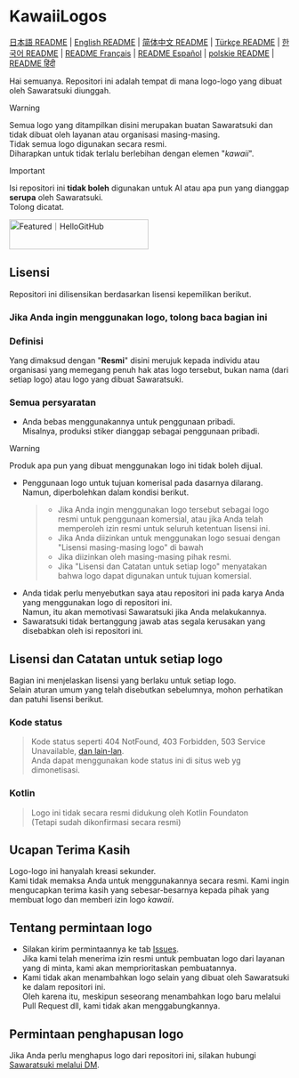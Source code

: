 # KawaiiLogos

[日本語 README](./README.md) | [English README](/README_EN.md) | [简体中文 README](/README-zhHans.md) | [Türkçe README](/README-tr.md) | [한국어 README](/README-kr.md) | [README Français](/README-fr.md) | [README Español](/README-es.md) | [polskie README](/README-PL.md) | [README हिंदी](/README_HN.md)

Hai semuanya. Repositori ini adalah tempat di mana logo-logo yang dibuat oleh Sawaratsuki diunggah.

> [!WARNING]
> Semua logo yang ditampilkan disini merupakan buatan Sawaratsuki dan tidak dibuat oleh layanan atau organisasi masing-masing.  
> Tidak semua logo digunakan secara resmi.  
> Diharapkan untuk tidak terlalu berlebihan dengan elemen "_kawaii_".

> [!IMPORTANT]
> Isi repositori ini **tidak boleh** digunakan untuk AI atau apa pun yang dianggap **serupa** oleh Sawaratsuki.  
> Tolong dicatat.

<a href="https://hellogithub.com/repository/88d2fabe0d6949b88bd5cc181618c8a3" target="_blank"><img src="https://abroad.hellogithub.com/v1/widgets/recommend.svg?rid=88d2fabe0d6949b88bd5cc181618c8a3&claim_uid=LcBfQDvu13tNTd2" alt="Featured｜HelloGitHub" style="width: 250px; height: 54px;" width="250" height="54" /></a>

## Lisensi

Repositori ini dilisensikan berdasarkan lisensi kepemilikan berikut.

### Jika Anda ingin menggunakan logo, tolong baca bagian ini

### Definisi  

Yang dimaksud dengan "**Resmi**" disini merujuk kepada individu atau organisasi yang memegang penuh hak atas logo tersebut, bukan nama (dari setiap logo) atau logo yang dibuat Sawaratsuki.

### Semua persyaratan

- Anda bebas menggunakannya untuk penggunaan pribadi.  
Misalnya, produksi stiker dianggap sebagai penggunaan pribadi.

> [!WARNING]
> Produk apa pun yang dibuat menggunakan logo ini tidak boleh dijual.

- Penggunaan logo untuk tujuan komerisal pada dasarnya dilarang.  
Namun, diperbolehkan dalam kondisi berikut.
  > - Jika Anda ingin menggunakan logo tersebut sebagai logo resmi untuk penggunaan komersial, atau jika Anda telah memperoleh izin resmi untuk seluruh ketentuan lisensi ini.  
  > - Jika Anda diizinkan untuk menggunakan logo sesuai dengan "Lisensi masing-masing logo" di bawah
  > - Jika diizinkan oleh masing-masing pihak resmi.
  > - Jika "Lisensi dan Catatan untuk setiap logo" menyatakan bahwa logo dapat digunakan untuk tujuan komersial.
- Anda tidak perlu menyebutkan saya atau repositori ini pada karya Anda yang menggunakan logo di repositori ini.  
  Namun, itu akan memotivasi Sawaratsuki jika Anda melakukannya.
- Sawaratsuki tidak bertanggung jawab atas segala kerusakan yang disebabkan oleh isi repositori ini.

## Lisensi dan Catatan untuk setiap logo

Bagian ini menjelaskan lisensi yang berlaku untuk setiap logo.  
Selain aturan umum yang telah disebutkan sebelumnya, mohon perhatikan dan patuhi lisensi berikut.

### Kode status

> Kode status seperti 404 NotFound, 403 Forbidden, 503 Service Unavailable, [dan lain-lan](https://github.com/SAWARATSUKI/KawaiiLogos/tree/main/ResponseCode).  
> Anda dapat menggunakan kode status ini di situs web yg dimonetisasi.

### Kotlin

> Logo ini tidak secara resmi didukung oleh Kotlin Foundaton  
> (Tetapi sudah dikonfirmasi secara resmi)

## Ucapan Terima Kasih

Logo-logo ini hanyalah kreasi sekunder.  
Kami tidak memaksa Anda untuk menggunakannya secara resmi. Kami ingin mengucapkan terima kasih yang sebesar-besarnya kepada pihak yang membuat logo dan memberi izin logo _kawaii_.

## Tentang permintaan logo

- Silakan kirim permintaannya ke tab [Issues](https://github.com/SAWARATSUKI/KawaiiLogos/issues).  
Jika kami telah menerima izin resmi untuk pembuatan logo dari layanan yang di minta, kami akan memprioritaskan pembuatannya.
- Kami tidak akan menambahkan logo selain yang dibuat oleh Sawaratsuki ke dalam repositori ini.  
  Oleh karena itu, meskipun seseorang menambahkan logo baru melalui Pull Request dll, kami tidak akan menggabungkannya.

## Permintaan penghapusan logo

Jika Anda perlu menghapus logo dari repositori ini, silakan hubungi [Sawaratsuki melalui DM](https://x.com/sawaratsuki1004).
